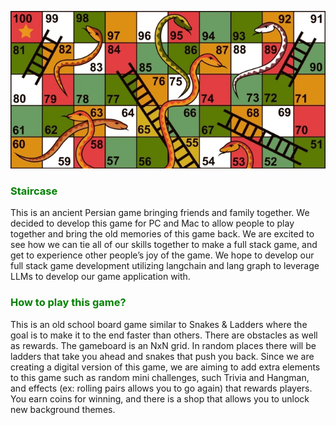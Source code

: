 ![Malro Pelleh](./Front/introImg.png)
### <span style="color: green">Staircase</span>

This is an ancient Persian game bringing friends and family together. We decided to develop this game for PC and Mac to allow people to play together and bring the old memories of this game back. We are excited to see how we can tie all of our skills together to make a full stack game, and get to experience other people’s joy of the game. We hope to develop our full stack game development utilizing langchain and lang graph to leverage LLMs to develop our game application with. 

### <span style="color: green">How to play this game?</span>

This is an old school board game similar to Snakes & Ladders where the goal is to make it to the end faster than others. There are obstacles as well as rewards. The gameboard is an NxN grid. In random places there will be ladders that take you ahead and snakes that push you back. Since we are creating a digital version of this game, we are aiming to add extra elements to this game such as random mini challenges, such Trivia and Hangman, and effects (ex: rolling pairs allows you to go again) that rewards players. You earn coins for winning, and there is a shop that allows you to unlock new background themes. 

